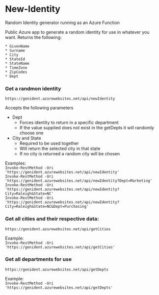 # New-Identity
Random Identity generator running as an Azure Function

Public Azure app to generate a random identity for use in whatever you want.  Returns the following:

    * GivenName
    * Surname
    * City
    * StateId
    * StateName
    * TimeZone
    * ZipCodes
    * Dept

### Get a randmon identity
`https://genident.azurewebsites.net/api/newIdentity`

Accepts the following parameters
  * Dept
      - Forces identity to return in a specific department
      - If the value supplied does not exist in the getDepts it will randomly choose one
  * City and State
      - Required to be used together
      - Will return the selected city in that state
      - If no city is returned a random city will be chosen
  
Examples:  
`Invoke-RestMethod -Uri 'https://genident.azurewebsites.net/api/newIdentity'`  
`Invoke-RestMethod -Uri 'https://genident.azurewebsites.net/api/newIdentity?Dept=Marketing'`  
`Invoke-RestMethod -Uri 'https://genident.azurewebsites.net/api/newIdentity?City=Raleigh&State=NC'`  
`Invoke-RestMethod -Uri 'https://genident.azurewebsites.net/api/newIdentity?City=Raleigh&State=NC&Dept=Purchasing'`

### Get all cities and their respective data:
`https://genident.azurewebsites.net/api/getCities`

Example:  
`Invoke-RestMethod -Uri 'https://genident.azurewebsites.net/api/getCities'`

### Get all departments for use
`https://genident.azurewebsites.net/api/getDepts`

Example:  
`Invoke-RestMethod -Uri 'https://genident.azurewebsites.net/api/getDepts'`
